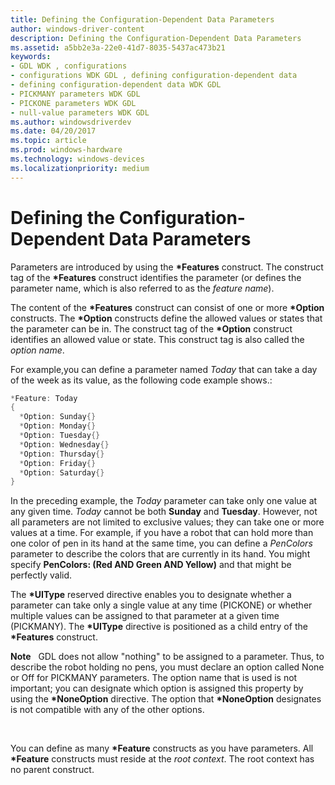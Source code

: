 ```yaml
---
title: Defining the Configuration-Dependent Data Parameters
author: windows-driver-content
description: Defining the Configuration-Dependent Data Parameters
ms.assetid: a5bb2e3a-22e0-41d7-8035-5437ac473b21
keywords:
- GDL WDK , configurations
- configurations WDK GDL , defining configuration-dependent data
- defining configuration-dependent data WDK GDL
- PICKMANY parameters WDK GDL
- PICKONE parameters WDK GDL
- null-value parameters WDK GDL
ms.author: windowsdriverdev
ms.date: 04/20/2017
ms.topic: article
ms.prod: windows-hardware
ms.technology: windows-devices
ms.localizationpriority: medium
---
```


# Defining the Configuration-Dependent Data Parameters


Parameters are introduced by using the **\*Features** construct. The construct tag of the **\*Features** construct identifies the parameter (or defines the parameter name, which is also referred to as the *feature name*).

The content of the **\*Features** construct can consist of one or more **\*Option** constructs. The **\*Option** constructs define the allowed values or states that the parameter can be in. The construct tag of the **\*Option** construct identifies an allowed value or state. This construct tag is also called the *option name*.

For example,you can define a parameter named *Today* that can take a day of the week as its value, as the following code example shows.:

```cpp
*Feature: Today
{
  *Option: Sunday{}
  *Option: Monday{}
  *Option: Tuesday{}
  *Option: Wednesday{}
  *Option: Thursday{}
  *Option: Friday{}
  *Option: Saturday{}
}
```

In the preceding example, the *Today* parameter can take only one value at any given time. *Today* cannot be both **Sunday** and **Tuesday**. However, not all parameters are not limited to exclusive values; they can take one or more values at a time. For example, if you have a robot that can hold more than one color of pen in its hand at the same time, you can define a *PenColors* parameter to describe the colors that are currently in its hand. You might specify **PenColors: (Red AND Green AND Yellow)** and that might be perfectly valid.

The **\*UIType** reserved directive enables you to designate whether a parameter can take only a single value at any time (PICKONE) or whether multiple values can be assigned to that parameter at a given time (PICKMANY). The **\*UIType** directive is positioned as a child entry of the **\*Features** construct.

**Note**   GDL does not allow "nothing" to be assigned to a parameter. Thus, to describe the robot holding no pens, you must declare an option called None or Off for PICKMANY parameters. The option name that is used is not important; you can designate which option is assigned this property by using the **\*NoneOption** directive. The option that **\*NoneOption** designates is not compatible with any of the other options.

 

You can define as many **\*Feature** constructs as you have parameters. All **\*Feature** constructs must reside at the *root context*. The root context has no parent construct.

 

 




